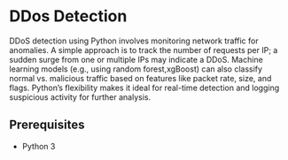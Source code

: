 # DDos Detection

DDoS detection using Python involves monitoring network traffic for anomalies. A simple approach is to track the number of requests per IP; a sudden surge from one or multiple IPs may indicate a DDoS. Machine learning models (e.g., using random forest,xgBoost) can also classify normal vs. malicious traffic based on features like packet rate, size, and flags. Python’s flexibility makes it ideal for real-time detection and logging suspicious activity for further analysis.

## Prerequisites

- Python 3



